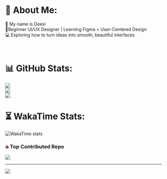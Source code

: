 # 💫 About Me:
👋 My name is Deexi <br>🌸Beginner UI/UX Designer | Learning Figma + User-Centered Design  <br>💻 Exploring how to turn ideas into smooth, beautiful interfaces <br><br><br>

# 📊 GitHub Stats:
![](https://github-readme-stats.vercel.app/api?username=Deexivl&theme=react&hide_border=true&include_all_commits=false&count_private=false)<br/>
![](https://github-readme-streak-stats.herokuapp.com/?user=Deexivl&theme=react&hide_border=true)<br/>
![](https://github-readme-stats.vercel.app/api/top-langs/?username=Deexivl&theme=react&hide_border=true&include_all_commits=false&count_private=false&layout=compact)

# ⏳ WakaTime Stats:
![WakaTime stats](https://git-stats-plum.vercel.app/api/wakatime?username=deexivl2005&layout=compact&theme=react&hide_border=true)

### 🔝 Top Contributed Repo
![](https://github-contributor-stats.vercel.app/api?username=Deexivl&limit=5&theme=dark&combine_all_yearly_contributions=true)

---
[![](https://visitcount.itsvg.in/api?id=Deexivl&icon=0&color=0)](https://visitcount.itsvg.in)

<!-- Proudly created with GPRM ( https://gprm.itsvg.in ) -->
